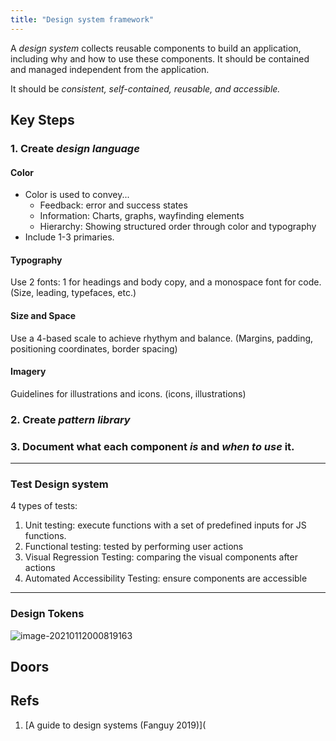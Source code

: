 ```yaml
---
title: "Design system framework"
---
```


A *design system* collects reusable components to build an application, including why and how to use these components. It should be contained and managed independent from the application.

It should be *consistent, self-contained, reusable, and accessible.*

## Key Steps

### 1. Create *design language*

#### **Color**

- Color is used to convey...
  - Feedback: error and success states
  - Information: Charts, graphs, wayfinding elements
  - Hierarchy: Showing structured order through color and typography
- Include 1-3 primaries.

#### **Typography**

Use 2 fonts: 1 for headings and body copy, and a monospace font for code. (Size, leading, typefaces, etc.)

#### **Size and Space**

Use a 4-based scale to achieve rhythym and balance. (Margins, padding, positioning coordinates, border spacing)

#### **Imagery** 

Guidelines for illustrations and icons. (icons, illustrations)

### 2. Create *pattern library*

### 3. Document what each component *is* and *when to use* it.

------

### Test Design system

4 types of tests:

1. Unit testing: execute functions with a set of predefined inputs for JS functions.
2. Functional testing: tested by performing user actions
3. Visual Regression Testing: comparing the visual components after actions
4. Automated Accessibility Testing: ensure components are accessible

----

### Design Tokens

![image-20210112000819163](../../../choprairie/static/image-20210112000819163.png)



## Doors

## Refs

1. [A guide to design systems (Fanguy 2019)](
